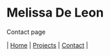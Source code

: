 # Melissa De Leon

Contact page

| [Home](index.md) | [Projects](projects.md) | [Contact](contact.md) |
